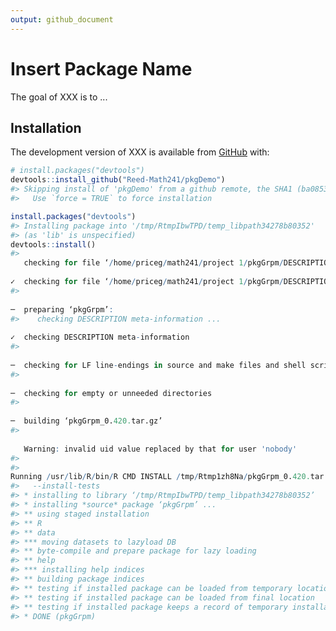 ```yaml
---
output: github_document
---
```


<!-- README.md is generated from README.Rmd. Please edit that file -->

<!-- You'll still need to render `README.Rmd` regularly, to keep `README.md` up-to-date. `devtools::build_readme()` is handy for this.  -->





# Insert Package Name

<!-- badges: start -->
<!-- badges: end -->

The goal of XXX is to ...

## Installation

The development version of XXX is available from [GitHub](https://github.com/) with:


```r
# install.packages("devtools")
devtools::install_github("Reed-Math241/pkgDemo")
#> Skipping install of 'pkgDemo' from a github remote, the SHA1 (ba085367) has not changed since last install.
#>   Use `force = TRUE` to force installation
```


```r
install.packages("devtools")
#> Installing package into '/tmp/RtmpIbwTPD/temp_libpath34278b80352'
#> (as 'lib' is unspecified)
devtools::install()
#>      checking for file ‘/home/priceg/math241/project 1/pkgGrpm/DESCRIPTION’ ...  ✓  checking for file ‘/home/priceg/math241/project 1/pkgGrpm/DESCRIPTION’ (511ms)
#>   ─  preparing ‘pkgGrpm’:
#>    checking DESCRIPTION meta-information ...  ✓  checking DESCRIPTION meta-information
#>   ─  checking for LF line-endings in source and make files and shell scripts
#>   ─  checking for empty or unneeded directories
#>   ─  building ‘pkgGrpm_0.420.tar.gz’
#>      Warning: invalid uid value replaced by that for user 'nobody'
#>    
#> Running /usr/lib/R/bin/R CMD INSTALL /tmp/Rtmp1zh8Na/pkgGrpm_0.420.tar.gz \
#>   --install-tests 
#> * installing to library ‘/tmp/RtmpIbwTPD/temp_libpath34278b80352’
#> * installing *source* package ‘pkgGrpm’ ...
#> ** using staged installation
#> ** R
#> ** data
#> *** moving datasets to lazyload DB
#> ** byte-compile and prepare package for lazy loading
#> ** help
#> *** installing help indices
#> ** building package indices
#> ** testing if installed package can be loaded from temporary location
#> ** testing if installed package can be loaded from final location
#> ** testing if installed package keeps a record of temporary installation path
#> * DONE (pkgGrpm)
```





















